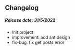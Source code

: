 ## Changelog

##### Release date: 31/5/2022
- Init project
- improvement: add ant design
- fix-bug: fix get posts error